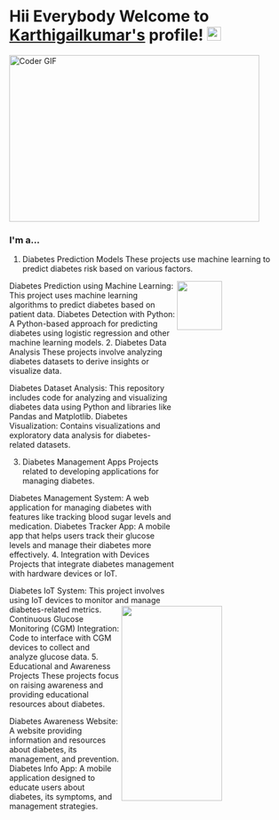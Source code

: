 # Hii Everybody Welcome to [Karthigailkumar's](https://github.com/Karthigaikumar/) profile! <a href="https://github.com/Karthigaikumar/"> <img src="https://media.giphy.com/media/hvRJCLFzcasrR4ia7z/giphy.gif" width="25px"></a>

  <img alt="Coder GIF" height=300 width=450 src="https://analyticsindiamag.com/wp-content/uploads/2018/12/developer-dribbble.gif" />

  ### I'm a...        
1. Diabetes Prediction Models
These projects use machine learning to predict diabetes risk based on various factors.

 <img src="https://hiacode.com/hubfs/Diabetes%20-%20Medical%20Concept%20on%20Grey%20Background%20with%20Blurred%20Text%20and%20Composition%20of%20Pills%2c%20Syringe%20and%20Stethoscope.%203D%20Render..jpeg" height=15% width=40% align="right">




Diabetes Prediction using Machine Learning: This project uses machine learning algorithms to predict diabetes based on patient data.
Diabetes Detection with Python: A Python-based approach for predicting diabetes using logistic regression and other machine learning models.
2. Diabetes Data Analysis
These projects involve analyzing diabetes datasets to derive insights or visualize data.

Diabetes Dataset Analysis: This repository includes code for analyzing and visualizing diabetes data using Python and libraries like Pandas and Matplotlib.
Diabetes Visualization: Contains visualizations and exploratory data analysis for diabetes-related datasets.




 <img src="https://st2.depositphotos.com/1177973/12436/i/450/depositphotos_124360772-stock-photo-pills-and-syringe-on-paper..jpeg" height=30% width=60% align="right">





3. Diabetes Management Apps
Projects related to developing applications for managing diabetes.

Diabetes Management System: A web application for managing diabetes with features like tracking blood sugar levels and medication.
Diabetes Tracker App: A mobile app that helps users track their glucose levels and manage their diabetes more effectively.
4. Integration with Devices
Projects that integrate diabetes management with hardware devices or IoT.

Diabetes IoT System: This project involves using IoT devices to monitor and manage diabetes-related metrics.
Continuous Glucose Monitoring (CGM) Integration: Code to interface with CGM devices to collect and analyze glucose data.
5. Educational and Awareness Projects
These projects focus on raising awareness and providing educational resources about diabetes.

Diabetes Awareness Website: A website providing information and resources about diabetes, its management, and prevention.
Diabetes Info App: A mobile application designed to educate users about diabetes, its symptoms, and management strategies.
